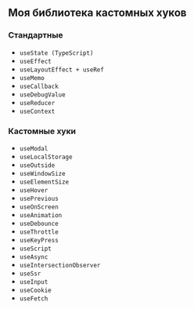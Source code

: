 ## Моя библиотека кастомных хуков

### Стандартные

- `useState (TypeScript)`
- `useEffect`
- `useLayoutEffect + useRef`
- `useMemo`
- `useCallback`
- `useDebugValue`
- `useReducer`
- `useContext`

### Кастомные хуки

- `useModal`
- `useLocalStorage`
- `useOutside`
- `useWindowSize`
- `useElementSize`
- `useHover`
- `usePrevious`
- `useOnScreen`
- `useAnimation`
- `useDebounce`
- `useThrottle`
- `useKeyPress`
- `useScript`
- `useAsync`
- `useIntersectionObserver`
- `useSsr`
- `useInput`
- `useCookie`
- `useFetch`